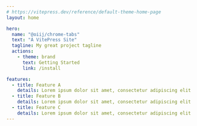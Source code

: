 ```yaml
---
# https://vitepress.dev/reference/default-theme-home-page
layout: home

hero:
  name: "@oiij/chrome-tabs"
  text: "A VitePress Site"
  tagline: My great project tagline
  actions:
    - theme: brand
      text: Getting Started
      link: /install

features:
  - title: Feature A
    details: Lorem ipsum dolor sit amet, consectetur adipiscing elit
  - title: Feature B
    details: Lorem ipsum dolor sit amet, consectetur adipiscing elit
  - title: Feature C
    details: Lorem ipsum dolor sit amet, consectetur adipiscing elit
---
```

